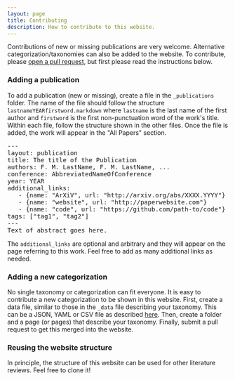```yaml
---
layout: page
title: Contributing
description: How to contribute to this website.
---
```


Contributions of new or missing publications are very welcome. Alternative categorization/taxonomies can also be added to the website. To contribute, please [open a pull request](https://github.com/ml4code/ml4code.github.io), but first please read the instructions below.

### Adding a publication
To add a publication (new or missing), create a file in the `_publications` folder. The name of the file should follow the structure `lastnameYEARfirstword.markdown` where `lastname` is the last name of the first author and `firstword` is the first non-punctuation word of the work's title. Within each file, follow the structure shown in the other files. Once the file is added, the work will appear in the "All Papers" section.
<pre>
---
layout: publication
title: The title of the Publication
authors: F. M. LastName, F. M. LastName, ...
conference: AbbreviatedNameOfConference
year: YEAR
additional_links:
   - {name: "ArXiV", url: "http://arxiv.org/abs/XXXX.YYYY"}
   - {name: "website", url: "http://paperwebsite.com"}
   - {name: "code", url: "https://github.com/path-to/code"}
tags: ["tag1", "tag2"]
---
Text of abstract goes here.
</pre>

The `additional_links` are optional and arbitrary and they will appear on the page referring to this work. Feel free to add as many additional links as needed.

### Adding a new categorization
No single taxonomy or categorization can fit everyone. It is easy to contribute a new categorization to be shown in this website. First, create a data file, similar to those in the `_data` file describing your taxonomy.
This can be a JSON, YAML or CSV file as described [here](https://jekyllrb.com/docs/datafiles/).
Then, create a folder and a page (or pages) that describe your taxonomy. Finally, submit a pull
request to get this merged into the website.

### Reusing the website structure
In principle, the structure of this website can be used for other literature reviews. Feel free to clone it!

